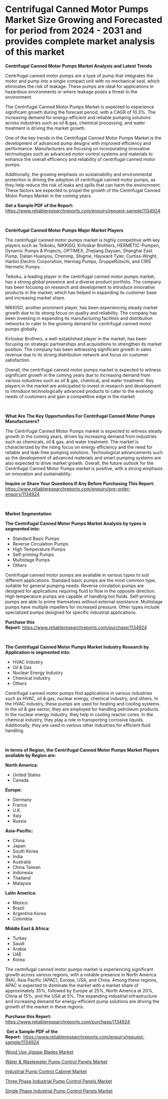 <p><h1>Centrifugal Canned Motor Pumps Market Size Growing and Forecasted for period from 2024 - 2031 and provides complete market analysis of this market</h1></p><p><strong>Centrifugal Canned Motor Pumps Market Analysis and Latest Trends</strong></p>
<p><p>Centrifugal canned motor pumps are a type of pump that integrates the motor and pump into a single compact unit with no mechanical seal, which eliminates the risk of leakage. These pumps are ideal for applications in hazardous environments or where leakage poses a threat to the environment.</p><p>The Centrifugal Canned Motor Pumps Market is expected to experience significant growth during the forecast period, with a CAGR of 10.3%. The increasing demand for energy-efficient and reliable pumping solutions across industries such as oil & gas, chemical processing, and water treatment is driving the market growth.</p><p>One of the key trends in the Centrifugal Canned Motor Pumps Market is the development of advanced pump designs with improved efficiency and performance. Manufacturers are focusing on incorporating innovative technologies such as advanced motor control systems and materials to enhance the overall efficiency and reliability of centrifugal canned motor pumps.</p><p>Additionally, the growing emphasis on sustainability and environmental protection is driving the adoption of centrifugal canned motor pumps, as they help reduce the risk of leaks and spills that can harm the environment. These factors are expected to propel the growth of the Centrifugal Canned Motor Pumps Market in the coming years.</p></p>
<p><strong>Get a Sample PDF of the Report:&nbsp;</strong> <a href="https://www.reliableresearchreports.com/enquiry/request-sample/1134924">https://www.reliableresearchreports.com/enquiry/request-sample/1134924</a></p>
<p>&nbsp;</p>
<p><strong>Centrifugal Canned Motor Pumps Major Market Players</strong></p>
<p><p>The centrifugal canned motor pumps market is highly competitive with key players such as Teikoku, NIKKISO, Kirloskar Brothers, HERMETIC-Pumpen, Dynamic Pumps & Projects, OPTIMEX, Zhejiang Dayuan, Shanghai East Pump, Dalian Huanyou, Chemmp, Shigme, Hayward Tyler, Curtiss-Wright, Harbin Electric Corporation, Hermag Pumps, GruppeRütschi, and CRIS Hermetic Pumps.</p><p>Teikoku, a leading player in the centrifugal canned motor pumps market, has a strong global presence and a diverse product portfolio. The company has been focusing on research and development to introduce innovative products in the market, which has helped in expanding its customer base and increasing market share.</p><p>NIKKISO, another prominent player, has been experiencing steady market growth due to its strong focus on quality and reliability. The company has been investing in expanding its manufacturing facilities and distribution networks to cater to the growing demand for centrifugal canned motor pumps globally.</p><p>Kirloskar Brothers, a well-established player in the market, has been focusing on strategic partnerships and acquisitions to strengthen its market position. The company has been witnessing significant growth in sales revenue due to its strong distribution network and focus on customer satisfaction.</p><p>Overall, the centrifugal canned motor pumps market is expected to witness significant growth in the coming years due to increasing demand from various industries such as oil & gas, chemical, and water treatment. Key players in the market are anticipated to invest in research and development to introduce technologically advanced products to cater to the evolving needs of customers and gain a competitive edge in the market.</p></p>
<p>&nbsp;</p>
<p><strong>What Are The Key Opportunities For Centrifugal Canned Motor Pumps Manufacturers?</strong></p>
<p><p>The Centrifugal Canned Motor Pumps market is expected to witness steady growth in the coming years, driven by increasing demand from industries such as chemicals, oil & gas, and water treatment. The market is characterized by the rising focus on energy efficiency and the need for reliable and leak-free pumping solutions. Technological advancements such as the development of advanced materials and smart pumping systems are also expected to drive market growth. Overall, the future outlook for the Centrifugal Canned Motor Pumps market is positive, with a strong emphasis on innovation and sustainability.</p></p>
<p><strong>Inquire or Share Your Questions If Any Before Purchasing This Report:</strong> <a href="https://www.reliableresearchreports.com/enquiry/pre-order-enquiry/1134924">https://www.reliableresearchreports.com/enquiry/pre-order-enquiry/1134924</a></p>
<p>&nbsp;</p>
<p><strong>Market Segmentation</strong></p>
<p><strong>The Centrifugal Canned Motor Pumps Market Analysis by types is segmented into:</strong></p>
<p><ul><li>Standard Basic Pumps</li><li>Reverse Circulation Pumps</li><li>High Temperature Pumps</li><li>Self-priming Pumps</li><li>Multistage Pumps</li><li>Others</li></ul></p>
<p><p>Centrifugal canned motor pumps are available in various types to suit different applications. Standard basic pumps are the most common type, suitable for general pumping needs. Reverse circulation pumps are designed for applications requiring fluid to flow in the opposite direction. High temperature pumps are capable of handling hot fluids. Self-priming pumps are able to prime themselves without external assistance. Multistage pumps have multiple impellers for increased pressure. Other types include specialized pumps designed for specific industrial applications.</p></p>
<p><strong>Purchase this Report:&nbsp;</strong><a href="https://www.reliableresearchreports.com/purchase/1134924">https://www.reliableresearchreports.com/purchase/1134924</a></p>
<p>&nbsp;</p>
<p><strong>The Centrifugal Canned Motor Pumps Market Industry Research by Application is segmented into:</strong></p>
<p><ul><li>HVAC Industry</li><li>Oil & Gas</li><li>Nuclear Energy Industry</li><li>Chemical Industry</li><li>Others</li></ul></p>
<p><p>Centrifugal canned motor pumps find applications in various industries such as HVAC, oil & gas, nuclear energy, chemical industry, and others. In the HVAC industry, these pumps are used for heating and cooling systems. In the oil & gas sector, they are employed for handling petroleum products. In the nuclear energy industry, they help in cooling reactor cores. In the chemical industry, they play a role in transporting corrosive liquids. Additionally, they are used in various other industries for efficient fluid handling.</p></p>
<p>&nbsp;</p>
<p><strong>In terms of Region, the Centrifugal Canned Motor Pumps Market Players available by Region are:</strong></p>
<p>
    <p> <strong> North America: </strong>
        <ul>
            <li>United States</li>
            <li>Canada</li>
        </ul>
        </p> 
    <p> <strong> Europe: </strong>
        <ul>
            <li>Germany</li>
            <li>France</li>
            <li>U.K.</li>
            <li>Italy</li>
            <li>Russia</li>
        </ul>
        </p> 
    <p> <strong> Asia-Pacific: </strong>
        <ul>
            <li>China</li>
            <li>Japan</li>
            <li>South Korea</li>
            <li>India</li>
            <li>Australia</li>
            <li>China Taiwan</li>
            <li>Indonesia</li>
            <li>Thailand</li>
            <li>Malaysia</li>
        </ul>
        </p> 
    <p> <strong> Latin America: </strong>
        <ul>
            <li>Mexico</li>
            <li>Brazil</li>
            <li>Argentina Korea</li>
            <li>Colombia</li>
        </ul>
        </p> 
    <p> <strong> Middle East & Africa: </strong>
        <ul>
            <li>Turkey</li>
            <li>Saudi</li>
            <li>Arabia</li>
            <li>UAE</li>
            <li>Korea</li>
        </ul>
    </p>
    </p>
<p><p>The centrifugal canned motor pumps market is experiencing significant growth across various regions, with a notable presence in North America (NA), Asia Pacific (APAC), Europe, USA, and China. Among these regions, APAC is expected to dominate the market with a market share of approximately 35%, followed by Europe at 25%, North America at 20%, China at 15%, and the USA at 5%. The expanding industrial infrastructure and increasing demand for energy-efficient pump solutions are driving the growth of the market in these regions.</p></p>
<p><strong>Purchase this Report: </strong><a href="https://www.reliableresearchreports.com/purchase/1134924">https://www.reliableresearchreports.com/purchase/1134924</a></p>
<p>&nbsp;<strong>Get a Sample PDF of the Report:&nbsp;&nbsp;</strong><a href="https://www.reliableresearchreports.com/enquiry/request-sample/1134924">https://www.reliableresearchreports.com/enquiry/request-sample/1134924</a></p>
<p><strong></strong></p>
<p><p><a href="https://github.com/kufem1/Market-Research-Report-List-1/blob/main/wood-use-jigsaw-blades-market.md">Wood Use Jigsaw Blades Market</a></p><p><a href="https://github.com/julyju69/Market-Research-Report-List-2/blob/main/water-wastewater-pump-control-panels-market.md">Water & Wastewater Pump Control Panels Market</a></p><p><a href="https://github.com/singletonthaxterkelliehr2df/Market-Research-Report-List-1/blob/main/industrial-pump-control-cabinet-market.md">Industrial Pump Control Cabinet Market</a></p><p><a href="https://github.com/gdfhhhj/Market-Research-Report-List-3/blob/main/three-phase-industrial-pump-control-panels-market.md">Three Phase Industrial Pump Control Panels Market</a></p><p><a href="https://github.com/RichRobinson5/Market-Research-Report-List-3/blob/main/single-phase-industrial-pump-control-panels-market.md">Single Phase Industrial Pump Control Panels Market</a></p></p>